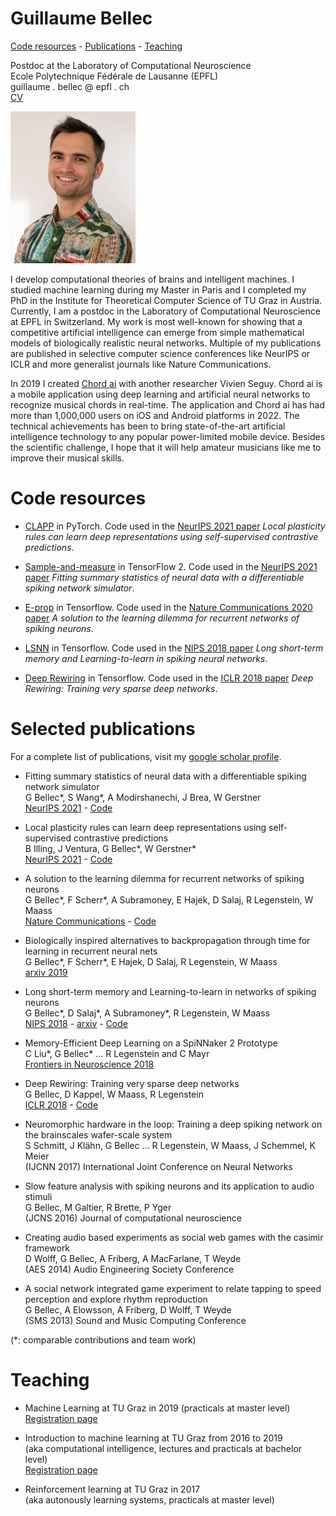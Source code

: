 

# Guillaume Bellec

[Code resources](#code-resources) - [Publications](#selected-publications) - [Teaching](#teaching)



Postdoc at the Laboratory of Computational Neuroscience  
Ecole Polytechnique Fédérale de Lausanne (EPFL)  
guillaume . bellec @ epfl . ch  
[CV](https://github.com/guillaumeBellec/guillaumeBellec.github.io/blob/master/CV_of_Guillaume_Bellec__english_(2).pdf)

<img src="photo_portrait_guillaume_bellec.jpg" alt="Photo" width="200px" />

  I develop computational theories of brains and intelligent machines. I studied machine learning during my Master in Paris and I completed my PhD in the Institute for Theoretical Computer Science of TU Graz in Austria. Currently, I am a postdoc in the Laboratory of Computational Neuroscience at EPFL in Switzerland. My work is most well-known for showing that a competitive artificial intelligence can emerge from simple mathematical models of biologically realistic neural networks. Multiple of my publications are published in selective computer science conferences like NeurIPS or ICLR and more generalist journals like Nature Communications.
  
  In 2019 I created [Chord ai](https://chordai.net) with another researcher Vivien Seguy. Chord ai is a mobile application using deep learning and artificial neural networks to recognize musical chords in real-time. The application and Chord ai has had more than 1,000,000 users on iOS and Android platforms in 2022. The technical achievements has been to bring state-of-the-art artificial intelligence technology to any popular power-limited mobile device. Besides the scientific challenge, I hope that it will help amateur musicians like me to improve their musical skills. 
  
<!---
Online talks

Pints of science 2021 <br/> popular-science about the brain | NeurIPS workshop 2019 <br/> contributed talk
-|-
[<img src="pints_of_science_screenshot.png" alt="Video" width="200px" />](https://www.youtube.com/watch?v=SF4rqIcXPA4&t=6m43s) | [<img src="neurips_talk.png" alt="Video" width="200px" />](https://slideslive.com/38922692/contributed-talk-eligibility-traces-provide-a-datainspired-alternative-to-backpropagation-through-time?ref=speaker-22935-latest)
--->



# Code resources

- [CLAPP](https://github.com/EPFL-LCN/pub-illing2021-neurips) in PyTorch. Code used in the [NeurIPS 2021 paper](https://proceedings.neurips.cc/paper/2021/hash/feade1d2047977cd0cefdafc40175a99-Abstract.html) _Local plasticity rules can learn deep representations using self-supervised contrastive predictions_.

- [Sample-and-measure](https://github.com/EPFL-LCN/pub-bellec-wang-2021-sample-and-measure) in TensorFlow 2. Code used in the [NeurIPS 2021 paper](https://proceedings.neurips.cc/paper/2021/hash/9a32ff36c65e8ba30915a21b7bd76506-Abstract.html) _Fitting summary statistics of neural data with a differentiable spiking network simulator_.

- [E-prop](https://github.com/IGITUGraz/eligibility_propagation) in Tensorflow. Code used in the [Nature Communications 2020 paper](https://www.nature.com/articles/s41467-020-17236-y) _A solution to the learning dilemma for recurrent networks of spiking neurons_.

- [LSNN](https://github.com/IGITUGraz/LSNN-official) in Tensorflow.  Code used in the [NIPS 2018 paper](http://papers.nips.cc/paper/7359-long-short-term-memory-and-learning-to-learn-in-networks-of-spiking-neurons) _Long short-term memory and Learning-to-learn in spiking neural networks_.

- [Deep Rewiring](https://github.com/guillaumeBellec/deep_rewiring) in Tensorflow.  Code used in the [ICLR 2018 paper](https://arxiv.org/abs/1711.05136) _Deep Rewiring: Training very sparse deep networks_.

# Selected publications
For a complete list of publications, visit my [google scholar profile](https://scholar.google.fr/citations?user=fSXUVvAAAAAJ).

- Fitting summary statistics of neural data with a differentiable spiking network simulator  
G Bellec\*, S Wang\*, A Modirshanechi, J Brea, W Gerstner   
[NeurIPS 2021](https://arxiv.org/abs/2106.10064) - [Code](https://github.com/EPFL-LCN/pub-bellec-wang-2021-sample-and-measure)

- Local plasticity rules can learn deep representations using self-supervised contrastive predictions  
B Illing, J Ventura, G Bellec\*, W Gerstner\*   
[NeurIPS 2021](https://arxiv.org/abs/2010.08262) - [Code](https://github.com/EPFL-LCN/pub-illing2021-neurips)

- A solution to the learning dilemma for recurrent networks of spiking neurons  
G Bellec\*, F Scherr\*, A Subramoney, E Hajek, D Salaj, R Legenstein, W Maass  
[Nature Communications](https://www.nature.com/articles/s41467-020-17236-y) - [Code](https://github.com/IGITUGraz/eligibility_propagation)

- Biologically inspired alternatives to backpropagation through time for
  learning in recurrent neural nets  
G Bellec\*, F Scherr\*, E Hajek, D Salaj, R Legenstein, W Maass  
[arxiv 2019](https://arxiv.org/abs/1901.09049)

- Long short-term memory and Learning-to-learn in networks of spiking neurons  
G Bellec\*, D Salaj\*, A Subramoney\*, R Legenstein, W Maass  
[NIPS 2018](https://papers.nips.cc/paper/7359-long-short-term-memory-and-learning-to-learn-in-networks-of-spiking-neurons.pdf) - [arxiv](https://arxiv.org/abs/1803.09574) - [Code](https://github.com/IGITUGraz/LSNN-official)

- Memory-Efficient Deep Learning on a SpiNNaker 2 Prototype  
C Liu\*, G Bellec\* ...  R Legenstein and C Mayr  
[Frontiers in Neuroscience 2018](https://www.frontiersin.org/articles/10.3389/fnins.2018.00840/full)

- Deep Rewiring: Training very sparse deep networks  
G Bellec, D Kappel, W Maass, R Legenstein  
[ICLR 2018](https://arxiv.org/abs/1711.05136) - [Code](https://github.com/guillaumeBellec/deep_rewiring)

- Neuromorphic hardware in the loop: Training a deep spiking network on the brainscales wafer-scale system  
S Schmitt, J Klähn, G Bellec ... R Legenstein, W Maass, J Schemmel, K Meier  
(IJCNN 2017) International Joint Conference on Neural Networks

- Slow feature analysis with spiking neurons and its application to audio stimuli  
G Bellec, M Galtier, R Brette, P Yger  
(JCNS 2016) Journal of computational neuroscience

- Creating audio based experiments as social web games with the casimir framework  
D Wolff, G Bellec, A Friberg, A MacFarlane, T Weyde  
(AES 2014) Audio Engineering Society Conference

- A social network integrated game experiment to relate tapping to speed perception and explore rhythm reproduction  
G Bellec, A Elowsson, A Friberg, D Wolff, T Weyde  
(SMS 2013) Sound and Music Computing Conference

(*: comparable contributions and team work)

# Teaching

- Machine Learning at TU Graz in 2019  (practicals at master level)  
[Registration page](https://online.tugraz.at/tug_online/wbLv.wbShowLVDetail?pStpSpNr=216646)

- Introduction to machine learning at TU Graz from 2016 to 2019  
(aka computational intelligence, lectures and practicals at bachelor level)  
[Registration page](https://online.tugraz.at/tug_online/wbLv.wbShowLVDetail?pStpSpNr=203426&pSpracheNr=2)

- Reinforcement learning at TU Graz in 2017  
(aka autonously learning systems, practicals at master level) 

